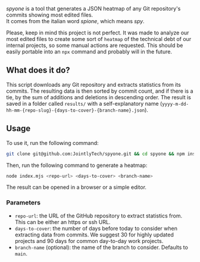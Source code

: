 _spyone_ is a tool that generates a JSON heatmap of any Git repository's commits showing most edited files.  
It comes from the italian word _spione_, which means _spy_.

Please, keep in mind this project is not perfect. It was made to analyze our most edited files to create some sort of `heatmap` of the technical debt of our internal projects, so some manual actions are requested. This should be easily portable into an `npx` command and probably will in the future.

## What does it do?

This script downloads any Git repository and extracts statistics from its commits. The resulting data is then sorted by commit count, and if there is a tie, by the sum of additions and deletions in descending order. The result is saved in a folder called `results/` with a self-explanatory name (`yyyy-m-dd-hh-mm-{repo-slug}-{days-to-cover}-{branch-name}.json`).

## Usage
To use it, run the following command:

```bash
git clone git@github.com:JointlyTech/spyone.git && cd spyone && npm install
```

Then, run the following command to generate a heatmap:

```bash
node index.mjs <repo-url> <days-to-cover> <branch-name>
```

The result can be opened in a browser or a simple editor.

### Parameters
- `repo-url`: the URL of the GitHub repository to extract statistics from. This can be either an https or ssh URL.
- `days-to-cover`: the number of days before today to consider when extracting data from commits. We suggest 30 for highly updated projects and 90 days for common day-to-day work projects.
- `branch-name` (optional): the name of the branch to consider. Defaults to `main`.

